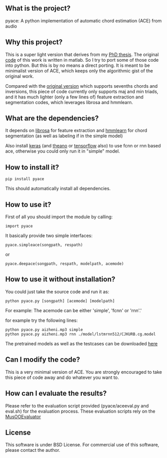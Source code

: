 ## What is the project?
pyace: A python implementation of automatic chord estimation (ACE) from audio

## Why this project?
This is a super light version that derives from my [PhD thesis](https://github.com/tangkk/phd-thesis-junqi-deng/blob/master/junqi-thesis-hku.pdf). The original [code](https://github.com/tangkk/tangkk-mirex-ace) of this work is written in matlab. So I try to port some of those code into python. But this is by no means a direct porting. It is meant to be minimalist version of ACE, which keeps only the algorithmic gist of the original work.

Compared with the [original version](https://github.com/tangkk/tangkk-mirex-ace) which supports sevenths chords and inversions, this piece of code currently only supports maj and min triads, and it has much lighter (only a few lines of) feature extraction and segmentation codes, which leverages librosa and hmmlearn.

## What are the dependencies?
It depends on [librosa](https://github.com/librosa/librosa) for feature extraction and [hmmlearn](http://hmmlearn.readthedocs.io/en/stable/) for chord segmentation (as well as labeling if in the simple model)

Also install [keras](https://keras.io/) (and [theano](http://www.deeplearning.net/software/theano/) or [tensorflow](http://tensorflow.org/) also) to use fcnn or rnn based ace, otherwise you could only run it in "simple" model.


## How to install it?
```
pip install pyace
```
This should automatically install all dependencies. 

## How to use it?
First of all you should import the module by calling:
```
import pyace
```

It basically provide two simple interfaces:

```
pyace.simpleace(songpath, respath)
```
or
```
pyace.deepace(songpath, respath, modelpath, acemode)
```
## How to use it without installation?
You could just take the source code and run it as:
```
python pyace.py [songpath] [acemode] [modelpath]
```
For example:
The acemode can be either 'simple', 'fcnn' or 'rnn'.'

for example try the following lines:
```
python pyace.py aizheni.mp3 simple
python pyace.py aizheni.mp3 rnn ./model/lstmrnn512/CJKURB.cg.model
```
The pretrained models as well as the testcases can be downloaded [here](http://tangkk.net/me/pyace/models.zip)

## Can I modify the code?
This is a very minimal version of ACE. You are strongly encouraged to take this piece of code away and do whatever you want to.

## How can I evaluate the results?
Please refer to the evaluation script provided (pyace/aceeval.py and eval.sh) for the evaluation process.
These evaluation scripts rely on the [MusOOEvaluator](https://github.com/jpauwels/MusOOEvaluator)

## License
This software is under BSD License. For commercial use of this software, please contact the author.



